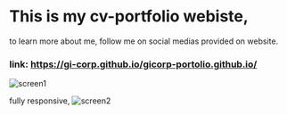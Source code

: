 # This is my cv-portfolio webiste,
to learn more about me, follow me on social medias provided on website.

### link: https://gi-corp.github.io/gicorp-portolio.github.io/

![screen1](https://user-images.githubusercontent.com/50765400/116362497-c4cf6e80-a80a-11eb-8da5-98eb3930c95e.JPG)

fully responsive,
![screen2](https://user-images.githubusercontent.com/50765400/116362541-d1ec5d80-a80a-11eb-9225-782efacce462.JPG)

